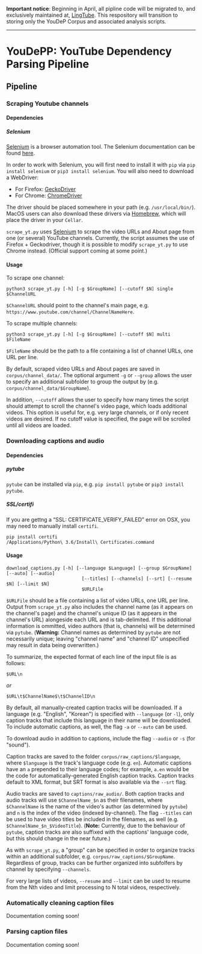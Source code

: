 **Important notice**: Beginning in April, all pipline code will be migrated to, and exclusively maintained at, [LingTube](https://github.com/Narquelion/LingTube). This respository will transition to storing only the YouDeP Corpus and associated analysis scripts.

---

# YouDePP: YouTube Dependency Parsing Pipeline


## Pipeline

### Scraping Youtube channels

#### Dependencies

##### Selenium

[Selenium](https://www.selenium.dev/) is a browser automation tool. The Selenium documentation can be found [here](https://www.selenium.dev/documentation/).

In order to work with Selenium, you will first need to install it with `pip` via `pip install selenium` or `pip3 install selenium`. You will also need to download a WebDriver:

- For Firefox: [GeckoDriver](https://github.com/mozilla/geckodriver/releases)
- For Chrome: [ChromeDriver](https://github.com/SeleniumHQ/selenium/wiki/ChromeDriver)

The driver should be placed somewhere in your path (e.g. `/usr/local/bin/`). MacOS users can also download these drivers via [Homebrew](https://brew.sh/), which will place the driver in your `Cellar`.

`scrape_yt.py` uses [Selenium](https://www.selenium.dev/documentation/) to scrape the video URLs and About page from one (or several) YouTube channels. Currently, the script assumes the use of Firefox + Geckodriver, though it is possible to modify `scrape_yt.py` to use Chrome instead. (Official support coming at some point.)

#### Usage

To scrape one channel:

```{bash}
python3 scrape_yt.py [-h] [-g $GroupName] [--cutoff $N] single $ChannelURL
```

`$ChannelURL` should point to the channel's main page, e.g. `https://www.youtube.com/channel/ChannelNameHere`.

To scrape multiple channels:

```{bash}
python3 scrape_yt.py [-h] [-g $GroupName] [--cutoff $N] multi $FileName
```

`$FileName` should be the path to a file containing a list of channel URLs, one URL per line.

By default, scraped video URLs and About pages are saved in `corpus/channel_data/`. The optional argument `-g` or `--group` allows the user to specify an additional subfolder to group the output by (e.g. `corpus/channel_data/$GroupName`).

In addition, `--cutoff` allows the user to specify how many times the script should attempt to scroll the channel's video page, which loads additional videos. This option is useful for, e.g. very large channels, or if only recent videos are desired. If no cutoff value is specified, the page will be scrolled until all videos are loaded.

### Downloading captions and audio

#### Dependencies

##### pytube

`pytube` can be installed via `pip`, e.g. `pip install pytube` or `pip3 install pytube`.

##### SSL/certifi

If you are gettng a “SSL: CERTIFICATE_VERIFY_FAILED” error on OSX, you may need to manually install `certifi`.

```{bash}
pip install certifi
/Applications/Python\ 3.6/Install\ Certificates.command
```

#### Usage

```{bash}
download_captions.py [-h] [--language $Language] [--group $GroupName] [--auto] [--audio]
                            [--titles] [--channels] [--srt] [--resume $N] [--limit $N]
                            $URLFile
```

`$URLFile` should be a file containing a list of video URLs, one URL per line. Output from `scrape_yt.py` also includes the channel name (as it appears on the channel's page) and the channel's unique ID (as it appears in the channel's URL) alongeside each URL and is tab-delimited. If this additional information is ommitted, video authors (that is, channels) will be determined via `pytube`. (**Warning:** Channel names as determined by `pytube` are not necessarily unique; leaving "channel name" and "channel ID" unspecified may result in data being overwritten.)

To summarize, the expected format of each line of the input file is as follows:

`$URL\n`

*or*

`$URL\t$ChannelName$\t$ChannelID\n`

By default, all manually-created caption tracks will be downloaded. If a language (e.g. "English", "Korean") is specified with `--language` (or `-l`), only caption tracks that include this language in their name will be downloaded. To include automatic captions, as well, the flag `-a` or `--auto` can be used.

To download audio in addition to captions, include the flag `--audio` or `-s` (for "sound").

Caption tracks are saved to the folder `corpus/raw_captions/$language`, where `$language` is the track's language code (e.g. `en`). Automatic captions have an `a` prepended to their language codes; for example, `a.en` would be the code for automatically-generated English caption tracks. Caption tracks default to XML format, but SRT format is also available via the `--srt` flag.

Audio tracks are saved to `captions/raw_audio/`. Both caption tracks and audio tracks will use `$ChannelName_$n` as their filenames, where `$ChannelName` is the name of the video's author (as determined by `pytube`) and `n` is the index of the video (indexed by-channel). The flag `--titles` can be used to have video titles be included in the filenames, as well (e.g. `$ChannelName_$n_$VideoTitle`). (**Note:** Currently, due to the behaviour of `pytube`, caption tracks are also suffixed with the captions' language code, but this should change in the near future.)

As with `scrape_yt.py`, a "group" can be specified in order to organize tracks within an additional subfolder, e.g. `corpus/raw_captions/$GroupName`. Regardless of group, tracks can be further organized into subfolfers by channel by specifying `--channels`.

For very large lists of videos, `--resume` and `--limit` can be used to resume from the Nth video and limit processing to N total videos, respectively.

### Automatically cleaning caption files

Documentation coming soon!

### Parsing caption files

Documentation coming soon!
